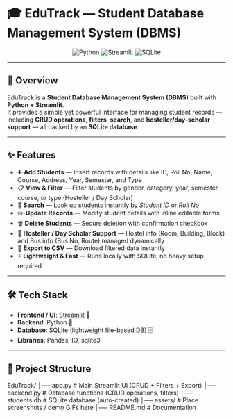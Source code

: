 # 🎓 EduTrack — Student Database Management System (DBMS)

<p align="center">
  <img src="https://img.shields.io/badge/Made%20with-Python-blue?logo=python" alt="Python">
  <img src="https://img.shields.io/badge/Powered%20By-Streamlit-ff4b4b?logo=streamlit" alt="Streamlit">
  <img src="https://img.shields.io/badge/Database-SQLite-green?logo=sqlite" alt="SQLite">
</p>

---

## 🌟 Overview  
EduTrack is a **Student Database Management System (DBMS)** built with **Python + Streamlit**.  
It provides a simple yet powerful interface for managing student records — including **CRUD operations**, **filters**, **search**, and **hosteller/day-scholar support** — all backed by an **SQLite database**.

---

## ✨ Features  

- ➕ **Add Students** — Insert records with details like ID, Roll No, Name, Course, Address, Year, Semester, and Type  
- 📋 **View & Filter** — Filter students by gender, category, year, semester, course, or type (Hosteller / Day Scholar)  
- 🔎 **Search** — Look up students instantly by *Student ID* or *Roll No*  
- ✏️ **Update Records** — Modify student details with inline editable forms  
- 🗑️ **Delete Students** — Secure deletion with confirmation checkbox  
- 🏨 **Hosteller / Day Scholar Support** — Hostel info (Room, Building, Block) and Bus info (Bus No, Route) managed dynamically  
- 📂 **Export to CSV** — Download filtered data instantly  
- ⚡ **Lightweight & Fast** — Runs locally with SQLite, no heavy setup required  

---

## 🛠️ Tech Stack  

- **Frontend / UI**: [Streamlit](https://streamlit.io/) 🎨  
- **Backend**: Python 🐍  
- **Database**: SQLite (lightweight file-based DB) 🗄️  
- **Libraries**: Pandas, IO, sqlite3  

---

## 📂 Project Structure  

EduTrack/
│── app.py # Main Streamlit UI (CRUD + Filters + Export)
│── backend.py # Database functions (CRUD operations, filters)
│── students.db # SQLite database (auto-created)
│── assets/ # Place screenshots / demo GIFs here
│── README.md # Documentation

